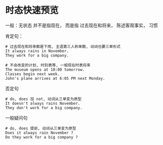 # 时态快速预览

一般：无状态
并不是指现在， 而是指 过去现在和将来， 陈述客观事实， 习惯



肯定句：
```text
# 过去现在和将来都是下雨, 主语第三人称单数, 动词也要三单形式
It always rains in November.
They work for a big company.

# 不会改变的计划, 时刻表等, 一般现在时表将来
The museum opens at 10:00 tomorrow.
Classes begin next week.
John's plane arrives at 6:05 PM next Monday.
```


否定句
```text
# do, does 加 not, 动词从三单变为原型
It doesn't always rains November.
They don't work for a big company.
```


一般疑问句
```text
# do, does 提前, 动词从三单变为原型
Does it always rain November ?
Do they work for a big company ?
```